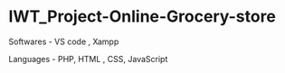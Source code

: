 # IWT_Project-Online-Grocery-store

Softwares - VS code , Xampp

Languages - PHP, HTML , CSS, JavaScript
